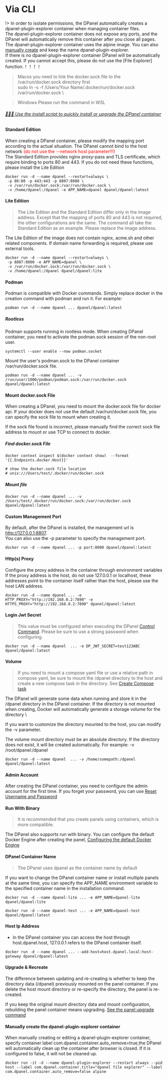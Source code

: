 # Via CLI

!> In order to isolate permissions, the DPanel automatically creates a dpanel-plugin-explorer container when managing container files. \
The dpanel-plugin-explorer container does not expose any ports, and the DPanel will automatically remove this container after you close all pages.\
The dpanel-plugin-explorer container uses the alpine image. You can also [manually create](/en-us/install/docker?id=manually-create-the-dpanel-plugin-explorer-container) and keep the name dpanel-plugin-explorer.\
If there is no dpanel-plugin-explorer container DPanel will be automatically created. If you cannot accept this, please do not use the [File Explorer] function.！！！！ 

> Macos you need to link the docker.sock file to the /var/run/docker.sock directory first\
> sudo ln -s -f /Users/Your Name/.docker/run/docker.sock /var/run/docker.sock \

> Windows Please run the command in WSL

###### [:rocket::rocket::rocket: Use the install script to quickly install or upgrade the DPanel container](/en-us/install/shell)

#### Standard Edition

When creating a DPanel container, please modify the mapping port according to the actual situation. The DPanel cannot bind to the host network <span style="color: red"> (do not use the --network host parameter!!!) </span> \
The Standard Edition provides nginx proxy-pass and TLS certificate, which require binding to ports 80 and 443. If you do not need these functions, please install the Lite Edition

```
docker run -d --name dpanel --restart=always \
 -p 80:80 -p 443:443 -p 8807:8080 \
 -v /var/run/docker.sock:/var/run/docker.sock \
 -v /home/dpanel:/dpanel -e APP_NAME=dpanel dpanel/dpanel:latest
```

#### Lite Edition

> The Lite Edition and the Standard Edition differ only in the image address. Except that the mapping of ports 80 and 443 is not required, the other configurations are the same. The command all take the Standard Edition as an example. Please replace the image address.

The Lite Edition of the image does not contain nginx, acme.sh and other related components. If domain name forwarding is required, please use external tools.


```
docker run -d --name dpanel --restart=always \
 -p 8807:8080 -e APP_NAME=dpanel \
 -v /var/run/docker.sock:/var/run/docker.sock \
 -v /home/dpanel:/dpanel dpanel/dpanel:lite
 ```

#### Podman

Podman is compatible with Docker commands. Simply replace docker in the creation command with podman and run it. For example:

```
podman run -d --name dpanel ... dpanel/dpanel:latest
```

##### Rootless

Podman supports running in rootless mode. When creating DPanel container, you need to activate the podman.sock session of the non-root user.

```
systemctl --user enable --now podman.socket
```

Mount the user's podman.sock to the DPanel container /var/run/docker.sock file.

```
podman run -d --name dpanel ... -v /run/user/1000/podman/podman.sock:/var/run/docker.sock dpanel/dpanel:latest
```

#### Mount docker.sock File

When creating a DPanel, you need to mount the docker.sock file for docker api. If your docker does not use the default /var/run/docker.sock file, you can specify the sock file to mount when creating it.

If the sock file found is incorrect, please manually find the correct sock file address to mount or use TCP to connect to docker.

##### Find docker.sock File

```
docker context inspect $(docker context show)  --format '{{.Endpoints.docker.Host}}'

# show the docker.sock file location
# unix:///Users/test/.docker/run/docker.sock
```

##### Mount file

```
docker run -d --name dpanel ... -v /Users/test/.docker/run/docker.sock:/var/run/docker.sock dpanel/dpanel:latest
```

#### Custom Management Port

By default, after the DPanel is installed, the management url is http://127.0.0.1:8807. \
You can also use the -p parameter to specify the management port.

```
docker run -d --name dpanel ... -p port:8080 dpanel/dpanel:latest
```

#### Http(s) Proxy

Configure the proxy address in the container through environment variables \
If the proxy address is the host, do not use 127.0.0.1 or localhost, these addresses point to the container itself rather than the host, please use the host LAN address.

```
docker run -d --name dpanel ... -e HTTP_PROXY="http://192.168.0.2:7890" -e HTTPS_PROXY="http://192.168.0.2:7890" dpanel/dpanel:latest
```

#### Login Jwt Secret

> This value must be configured when executing the DPanel [Control Command](). Please be sure to use a strong password when configuring.

```
docker run -d --name dpanel  ... -e DP_JWT_SECRET=test123ABC  dpanel/dpanel:latest
```

#### Volume

> If you need to mount a compose yaml file or use a relative path in compose yaml, be sure to mount the /dpanel directory to the host and create a new compose task in the directory. See [Create Compose task](zh-cn/manual/compose/create?id=通过挂载存储路径的方式创建)

The DPanel will generate some data when running and store it in the /dpanel directory in the DPanel container. If the directory is not mounted when creating, Docker will automatically generate a storage volume for the directory \

If you want to customize the directory mounted to the host, you can modify the -v parameter.

The volume mount directory must be an absolute directory. If the directory does not exist, it will be created automatically. For example: -v /root/dpanel:/dpanel

```
docker run -d --name dpanel  ... -v /home/somepath:/dpanel dpanel/dpanel:latest
```

#### Admin Account

After creating the DPanel container, you need to configure the admin account for the first time. If you forget your password, you can use [Reset Username and Password](/zh-cn/install/ctrl?id=重置管理员用户)


#### Run With Binary

> It is recommended that you create panels using containers, which is more compatible.

The DPanel also supports run with binary. You can configure the default Docker Engine after creating the panel, [Configuring the default Docker Engine](/zh-cn/manual/setting/docker-env?id=配置默认-docker-环境)

#### DPanel Container Name

> The DPanel uses dpanel as the container name by default

If you want to change the DPanel container name or install multiple panels at the same time, you can specify the APP_NAME environment variable to the specified container name in the installation command.

```
docker run -d --name dpanel-lite ... -e APP_NAME=dpanel-lite dpanel/dpanel:lite
```

```
docker run -d --name dpanel-test ... -e APP_NAME=dpanel-test dpanel/dpanel:latest
```

#### Host Ip Address

- In the DPanel container you can access the host through host.dpanel.host, 127.0.0.1 refers to the DPanel container itself.

```
docker run -d --name dpanel ... --add-host=host.dpanel.local:host-gateway dpanel/dpanel:latest
```

#### Upgrade & Recreate

The difference between updating and re-creating is whether to keep the directory data (/dpanel) previously mounted on the panel container. If you delete the host mount directory or re-specify the directory, the panel is re-created.

If you keep the original mount directory data and mount configuration, rebuilding the panel container means upgrading. [See the panel upgrade command](/zh-cn/manual/setting/upgrade)

#### Manually create the dpanel-plugin-explorer container

When manually creating or editing a dpanel-plugin-explorer container, specify container label com.dpanel.container.auto_remove=true,the DPanel will automatically clean up the container after browser is closed. If it is configured to false, it will not be cleaned up.

```
docker run -it -d --name dpanel-plugin-explorer --restart always --pid host --label com.dpanel.container.title="dpanel file explorer" --label com.dpanel.container.auto_remove=false alpine
```